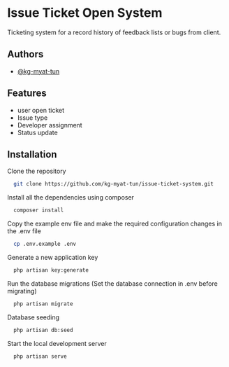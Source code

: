 
# Issue Ticket Open System

Ticketing system for a record history of feedback lists or bugs from client.

## Authors

- [@kg-myat-tun](https://github.com/kg-myat-tun)


## Features

- user open ticket
- Issue type
- Developer assignment
- Status update


## Installation

Clone the repository

```bash
  git clone https://github.com/kg-myat-tun/issue-ticket-system.git
```

Install all the dependencies using composer

```bash
  composer install
```

Copy the example env file and make the required configuration changes in the .env file

```bash
  cp .env.example .env
```
Generate a new application key

```bash
  php artisan key:generate
```

Run the database migrations (Set the database connection in .env before migrating)

```bash
  php artisan migrate
```

Database seeding

```bash
  php artisan db:seed
```

Start the local development server

```bash
  php artisan serve
```


    